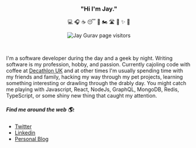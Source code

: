 
<h3 align="center">"Hi I'm Jay."</h3>


<!-- <p align="center"><img src="./jayGurav.jpg" alt="Jay Gurav" align="middle"/></p> -->
<p align="center">💻 🎧 ☕ 😴 🏃‍ 🏍 🛣 🤝 ✨ 🚀</p>
<p align="center"><img src="https://visitor-badge.laobi.icu/badge?page_id=JayMGurav.JayMGurav" alt="Jay Gurav page visitors" /></p>

</br>

I'm a software developer during the day and a geek by night. Writing software is my profession, hobby, and passion. Currently cajoling code with coffee at [Decathlon UK](https://www.decathlon.co.uk/) and at other times I'm usually spending time with my friends and family, hacking my way through my pet projects, learning something interesting or drawling through the drably day. You might catch me playing with Javascript, React, NodeJs, GraphQL, MongoDB, Redis, TypeScript, or some shiny new thing that caught my attention.


##### Find me around the web 🌎:

- <a href="https://twitter.com/JayMGurav" rel="noopener noreferrer">Twitter<a/>
- <a href="https://www.linkedin.com/in/jaymgurav/" rel="noopener noreferrer">Linkedin<a/>
- <a href="https://jaygurav.vercel.app" rel="noopener noreferrer">Personal Blog<a/>
